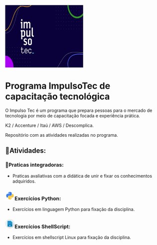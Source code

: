 <img src="impulsotec.png" height="200" width="250"/>

# Programa ImpulsoTec de capacitação tecnológica

O Impulso Tec é um programa que prepara pessoas para o mercado de tecnologia por meio de capacitação focada e experiência prática. 

K2 / Accenture / Itaú / AWS / Descomplica.

Repositório com as atividades realizadas no programa.

##  :book:Atividades:

### :runner:Praticas integradoras:

- Praticas avaliativas com a didática de unir e fixar os conhecimentos adquiridos. 

### <code><img height="30" src="python_logo.png"></code>Exercícios Python:

- Exercícios em linguagem Python para fixação da disciplina.

### <code><img height="30" src="shell_logo.png"></code>Exercícios ShellScript:

- Exercícios em shellscript Linux para fixação da disciplina.















